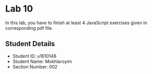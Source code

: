 # Lab 10

In this lab, you have to finish at least 4 JavaScript exercises given in corresponding pdf file. 


## Student Details

- Student ID: u1610148
- Student Name: Mokhlaroyim
- Section Number: 002
